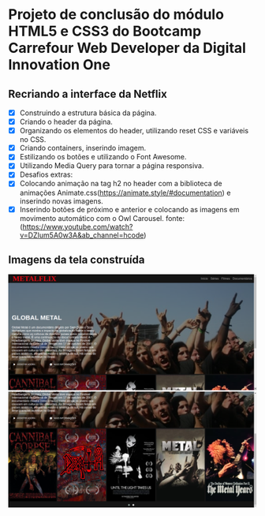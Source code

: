 # Projeto de conclusão do módulo HTML5 e CSS3 do Bootcamp Carrefour Web Developer da Digital Innovation One

## Recriando a interface da Netflix

- [x] Construindo a estrutura básica da página.
- [x] Criando o header da página.
- [x] Organizando os elementos do header, utilizando reset CSS e variáveis no CSS.
- [x] Criando containers, inserindo imagem.
- [x] Estilizando os botões e utilizando o Font Awesome.
- [x] Utilizando Media Query para tornar a página responsiva.
- [x] Desafios extras:
- [x] Colocando animação na tag h2 no header com a biblioteca de animações Animate.css(https://animate.style/#documentation) e inserindo novas imagens.
- [x] Inserindo botões de próximo e anterior e colocando as imagens em movimento automático com o Owl Carousel.
fonte: (https://www.youtube.com/watch?v=DZIum5A0w3A&ab_channel=hcode)

## Imagens da tela construída

<img src="img/tela_1_projeto_netflix.png">

<img src="img/tela_2_projeto_netflix.png">
